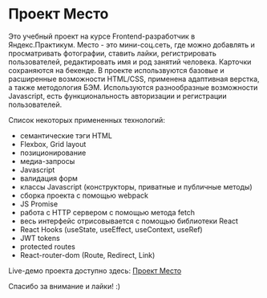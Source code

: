 # Проект Место

Это учебный проект на курсе Frontend-разработчик в Яндекс.Практикум. Место - это мини-соц.сеть, где можно добавлять и просматривать фотографии, ставить лайки, регистрировать пользователей, редактировать имя и род занятий человека. Карточки сохраняются на бекенде. В проекте использвуются базовые и расширенные возможности HTML/CSS, применена адаптивная верстка, а также методология БЭМ. Используются разнообразные возможности Javascript, есть функциональность авторизации и регистрации пользователей.

Список некоторых примененных технологий:
* семантические тэги HTML
* Flexbox, Grid layout
* позиционирование
* медиа-запросы
* Javascript
* валидация форм
* классы Javascript (конструкторы, приватные и публичные методы)
* сборка проекта с помощью webpack
* JS Promise
* работа с HTTP сервером с помощью метода fetch
* весь интерфейс отрисовывается с помощью библиотеки React
* React Hooks (useState, useEffect, useContext, useRef)
* JWT tokens
* protected routes
* React-router-dom (Route, Redirect, Link)

Live-демо проекта доступно здесь: [Проект Место](https://mesto.schapov.dev)

Спасибо за внимание и лайки! :)
